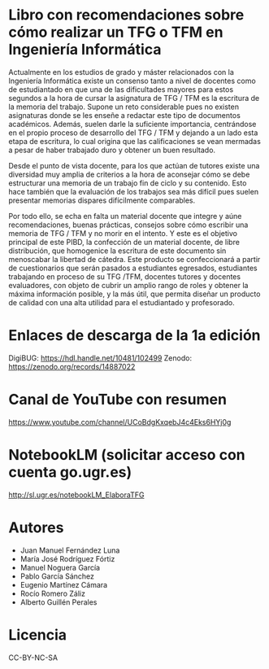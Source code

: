 # Libro con recomendaciones sobre cómo realizar un TFG o TFM en Ingeniería Informática
  Actualmente en los estudios de grado y máster relacionados con la Ingeniería Informática existe un consenso tanto a nivel de docentes como de estudiantado en que una de las dificultades mayores para  estos segundos a la hora de cursar la asignatura de TFG / TFM es la escritura de la memoria del trabajo. Supone un reto considerable pues no existen asignaturas donde se les enseñe a redactar este tipo de documentos académicos. Además, suelen darle la suficiente importancia, centrándose en el propio proceso de desarrollo del TFG / TFM y dejando a un lado esta etapa de escritura, lo cual origina que las calificaciones se vean mermadas a pesar de haber trabajado duro y obtener un buen resultado.

Desde el punto de vista docente, para los que actúan de tutores existe una diversidad muy amplia de criterios a la hora de aconsejar cómo se debe estructurar una memoria de un trabajo fin de ciclo y su contenido. Esto hace también que la evaluación de los trabajos sea más difícil pues suelen presentar memorias dispares difícilmente comparables. 

Por todo ello, se echa en falta un material docente que integre y aúne recomendaciones, buenas prácticas, consejos sobre cómo escribir una memoria de TFG / TFM y no morir en el intento. Y este es el objetivo principal de este PIBD, la confección de un material docente, de libre distribución, que homogenice la escritura de este documento sin menoscabar la libertad de cátedra. Este producto se confeccionará a partir de cuestionarios que serán pasados a estudiantes egresados, estudiantes trabajando en proceso de su TFG /TFM, docentes tutores y docentes evaluadores, con objeto de cubrir un amplio rango de roles y obtener la máxima información posible, y la más útil, que permita diseñar un producto de calidad con una alta utilidad para el estudiantado y profesorado.

# Enlaces de descarga de la 1a edición
 DigiBUG: https://hdl.handle.net/10481/102499
 Zenodo: https://zenodo.org/records/14887022 

# Canal de YouTube con resumen

https://www.youtube.com/channel/UCoBdgKxqebJ4c4Eks6HYj0g

# NotebookLM (solicitar acceso con cuenta go.ugr.es)

http://sl.ugr.es/notebookLM_ElaboraTFG

# Autores

- Juan Manuel Fernández Luna
- María José Rodríguez Fórtiz
- Manuel Noguera García
- Pablo García Sánchez
- Eugenio Martínez Cámara
- Rocío Romero Záliz
- Alberto Guillén Perales



# Licencia

CC-BY-NC-SA
